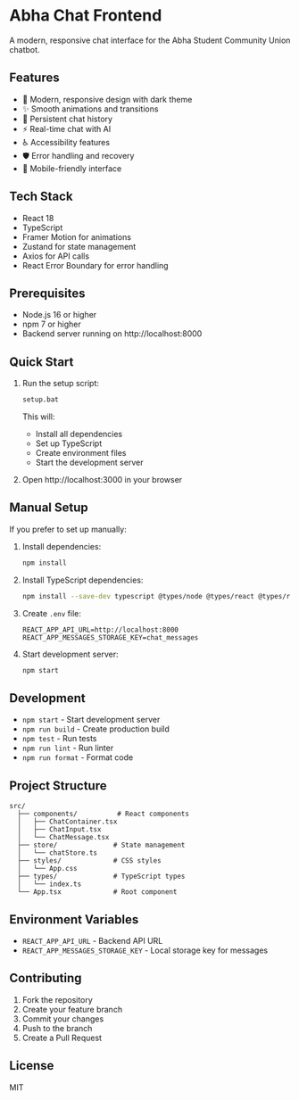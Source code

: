 # Abha Chat Frontend

A modern, responsive chat interface for the Abha Student Community Union chatbot.

## Features

- 🎨 Modern, responsive design with dark theme
- ✨ Smooth animations and transitions
- 💾 Persistent chat history
- ⚡ Real-time chat with AI
- ♿ Accessibility features
- 🛡️ Error handling and recovery
- 📱 Mobile-friendly interface

## Tech Stack

- React 18
- TypeScript
- Framer Motion for animations
- Zustand for state management
- Axios for API calls
- React Error Boundary for error handling

## Prerequisites

- Node.js 16 or higher
- npm 7 or higher
- Backend server running on http://localhost:8000

## Quick Start

1. Run the setup script:
   ```bash
   setup.bat
   ```

   This will:
   - Install all dependencies
   - Set up TypeScript
   - Create environment files
   - Start the development server

2. Open http://localhost:3000 in your browser

## Manual Setup

If you prefer to set up manually:

1. Install dependencies:
   ```bash
   npm install
   ```

2. Install TypeScript dependencies:
   ```bash
   npm install --save-dev typescript @types/node @types/react @types/react-dom @types/jest @typescript-eslint/eslint-plugin @typescript-eslint/parser eslint-config-prettier prettier
   ```

3. Create `.env` file:
   ```
   REACT_APP_API_URL=http://localhost:8000
   REACT_APP_MESSAGES_STORAGE_KEY=chat_messages
   ```

4. Start development server:
   ```bash
   npm start
   ```

## Development

- `npm start` - Start development server
- `npm run build` - Create production build
- `npm test` - Run tests
- `npm run lint` - Run linter
- `npm run format` - Format code

## Project Structure

```
src/
  ├── components/          # React components
  │   ├── ChatContainer.tsx
  │   ├── ChatInput.tsx
  │   └── ChatMessage.tsx
  ├── store/              # State management
  │   └── chatStore.ts
  ├── styles/             # CSS styles
  │   └── App.css
  ├── types/              # TypeScript types
  │   └── index.ts
  └── App.tsx             # Root component
```

## Environment Variables

- `REACT_APP_API_URL` - Backend API URL
- `REACT_APP_MESSAGES_STORAGE_KEY` - Local storage key for messages

## Contributing

1. Fork the repository
2. Create your feature branch
3. Commit your changes
4. Push to the branch
5. Create a Pull Request

## License

MIT
